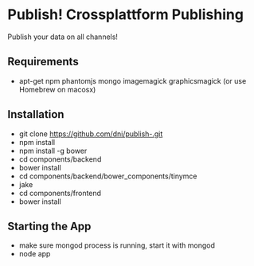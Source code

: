 # Publish! Crossplattform Publishing

Publish your data on all channels!


## Requirements

* apt-get npm phantomjs mongo imagemagick graphicsmagick (or use Homebrew on macosx)

## Installation

* git clone https://github.com/dni/publish-.git
* npm install
* npm install -g bower
* cd components/backend
* bower install
* cd components/backend/bower_components/tinymce
* jake
* cd components/frontend
* bower install

## Starting the App

* make sure mongod process is running, start it with mongod
* node app